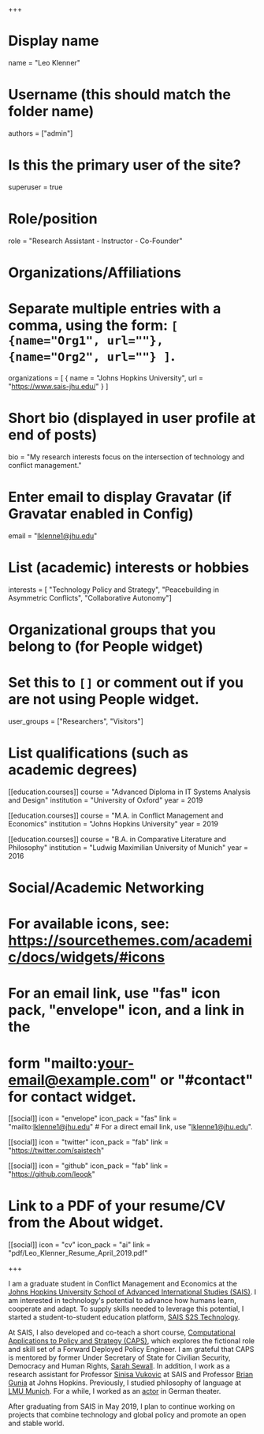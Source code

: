 +++
# Display name
name = "Leo Klenner"

# Username (this should match the folder name)
authors = ["admin"]

# Is this the primary user of the site?
superuser = true

# Role/position
role = "Research Assistant - Instructor - Co-Founder"

# Organizations/Affiliations
#   Separate multiple entries with a comma, using the form: `[ {name="Org1", url=""}, {name="Org2", url=""} ]`.
organizations = [ { name = "Johns Hopkins University", url = "https://www.sais-jhu.edu/" } ]

# Short bio (displayed in user profile at end of posts)
bio = "My research interests focus on the intersection of technology and conflict management."

# Enter email to display Gravatar (if Gravatar enabled in Config)
email = "lklenne1@jhu.edu"

# List (academic) interests or hobbies
interests = [
  "Technology Policy and Strategy",
  "Peacebuilding in Asymmetric Conflicts",
  "Collaborative Autonomy"]

# Organizational groups that you belong to (for People widget)
#   Set this to `[]` or comment out if you are not using People widget.
user_groups = ["Researchers", "Visitors"]

# List qualifications (such as academic degrees)
[[education.courses]]
  course = "Advanced Diploma in IT Systems Analysis and Design"
  institution = "University of Oxford"
  year = 2019

[[education.courses]]
  course = "M.A. in Conflict Management and Economics"
  institution = "Johns Hopkins University"
  year = 2019

[[education.courses]]
  course = "B.A. in Comparative Literature and Philosophy"
  institution = "Ludwig Maximilian University of Munich"
  year = 2016

# Social/Academic Networking
# For available icons, see: https://sourcethemes.com/academic/docs/widgets/#icons
#   For an email link, use "fas" icon pack, "envelope" icon, and a link in the
#   form "mailto:your-email@example.com" or "#contact" for contact widget.

[[social]]
  icon = "envelope"
  icon_pack = "fas"
  link = "mailto:lklenne1@jhu.edu"  # For a direct email link, use "lklenne1@jhu.edu".

[[social]]
  icon = "twitter"
  icon_pack = "fab"
  link = "https://twitter.com/saistech"

[[social]]
  icon = "github"
  icon_pack = "fab"
  link = "https://github.com/leoqk"

# Link to a PDF of your resume/CV from the About widget.

[[social]]
icon = "cv"
icon_pack = "ai"
link = "pdf/Leo_Klenner_Resume_April_2019.pdf"

+++

I am a graduate student in Conflict Management and Economics at the [Johns Hopkins University School of Advanced International Studies (SAIS)](https://www.sais-jhu.edu/). I am interested in technology's potential to advance how humans learn, cooperate and adapt. To supply skills needed to leverage this potential, I started a student-to-student education platform, [SAIS S2S Technology](https://saiss2stechnology.com/).

At SAIS, I also developed and co-teach a short course, [Computational Applications to Policy and Strategy (CAPS)](https://github.com/capsseminar), which explores the fictional role and skill set of a Forward Deployed Policy Engineer. I am grateful that CAPS is mentored by former Under Secretary of State for Civilian Security, Democracy and Human Rights, [Sarah Sewall](https://kissinger.sais-jhu.edu/sewall.html). In addition, I work as a research assistant for Professor [Sinisa Vukovic](https://www.sais-jhu.edu/sinisa-vukovic) at SAIS and Professor [Brian Gunia](https://carey.jhu.edu/faculty-research/faculty-directory/brian-gunia-phd/) at Johns Hopkins. Previously, I studied philosophy of language at [LMU Munich](https://www.philosophie.uni-muenchen.de/index.html). For a while, I worked as an [actor](https://www.muenchner-kammerspiele.de/inszenierung/mutter-courage-und-ihre-kinder) in German theater.

After graduating from SAIS in May 2019, I plan to continue working on projects that combine technology and global policy and promote an open and stable world.

